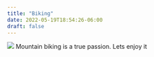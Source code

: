 ```yaml
---
title: "Biking"
date: 2022-05-19T18:54:26-06:00
draft: false
---
```


![](/images/image2.jpg) 
Mountain biking is a true passion.  Lets enjoy it